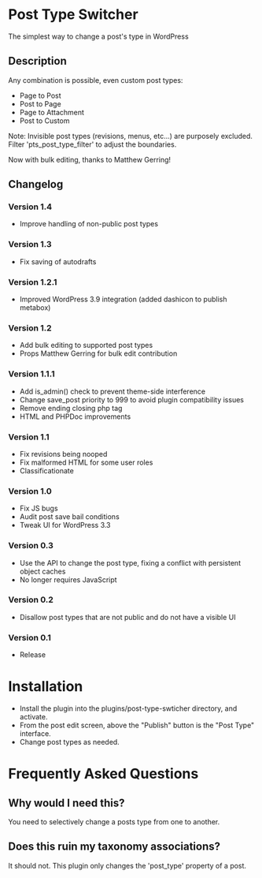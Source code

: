 # Post Type Switcher

The simplest way to change a post's type in WordPress

## Description

Any combination is possible, even custom post types:

* Page to Post
* Post to Page
* Page to Attachment
* Post to Custom

Note: Invisible post types (revisions, menus, etc...) are purposely excluded. Filter 'pts_post_type_filter' to adjust the boundaries.

Now with bulk editing, thanks to Matthew Gerring!

## Changelog

### Version 1.4
* Improve handling of non-public post types

### Version 1.3
* Fix saving of autodrafts

### Version 1.2.1
* Improved WordPress 3.9 integration (added dashicon to publish metabox)

### Version 1.2
* Add bulk editing to supported post types
* Props Matthew Gerring for bulk edit contribution

### Version 1.1.1
* Add is_admin() check to prevent theme-side interference
* Change save_post priority to 999 to avoid plugin compatibility issues
* Remove ending closing php tag
* HTML and PHPDoc improvements

### Version 1.1
* Fix revisions being nooped
* Fix malformed HTML for some user roles
* Classificationate

### Version 1.0
* Fix JS bugs
* Audit post save bail conditions
* Tweak UI for WordPress 3.3

### Version 0.3
* Use the API to change the post type, fixing a conflict with persistent object caches
* No longer requires JavaScript

### Version 0.2
* Disallow post types that are not public and do not have a visible UI

### Version 0.1
* Release

# Installation

* Install the plugin into the plugins/post-type-swticher directory, and activate.
* From the post edit screen, above the "Publish" button is the "Post Type" interface.
* Change post types as needed.

# Frequently Asked Questions

## Why would I need this?
You need to selectively change a posts type from one to another.

## Does this ruin my taxonomy associations?
It should not. This plugin only changes the 'post_type' property of a post.
